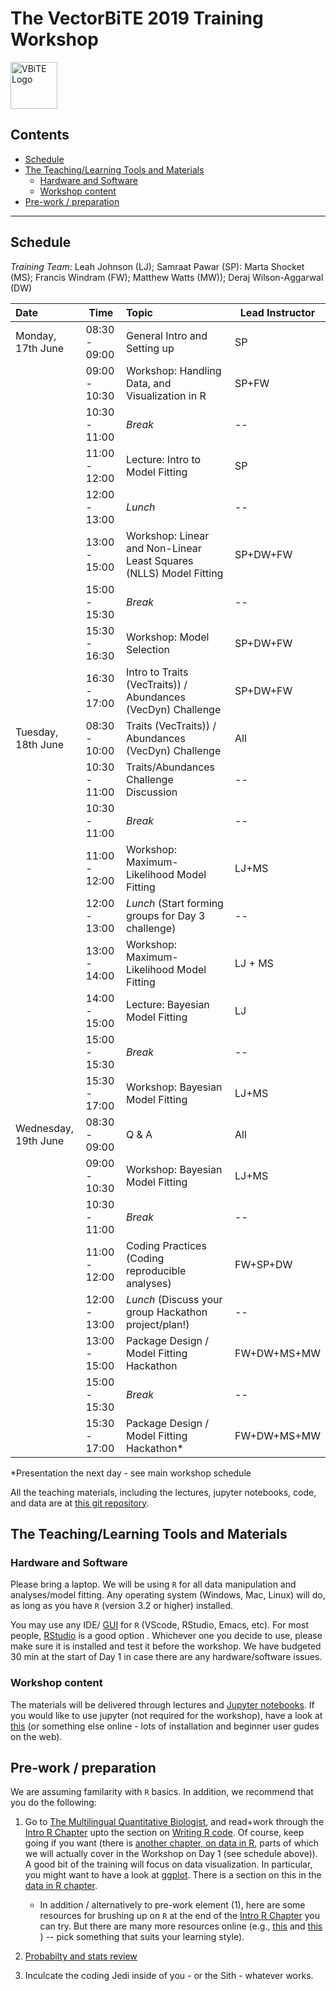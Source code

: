 # The VectorBiTE 2019 Training Workshop <!-- omit in toc --> 

<img src="notebooks/graphics/VB_logo.jpg" alt="VBiTE Logo" width="75">

## Contents <!-- omit in toc --> 

- [Schedule](#schedule)
- [The Teaching/Learning Tools and Materials](#the-teachinglearning-tools-and-materials)
  - [Hardware and Software](#hardware-and-software)
  - [Workshop content](#workshop-content)
- [Pre-work / preparation](#pre-work--preparation)

---
## Schedule

*Training Team*: Leah Johnson (LJ); Samraat Pawar (SP): Marta Shocket (MS); Francis Windram (FW);  Matthew Watts (MW)); Deraj Wilson-Aggarwal (DW)

| Date                 | Time          | Topic                                      | Lead Instructor |
|:-------------------- | ------------- |:------------------------------------------ | --------------- |
| Monday, 17th June    | 08:30 - 09:00 | General Intro and Setting up               | SP              |
|                      | 09:00 - 10:30 | Workshop: Handling Data, and Visualization in R       | SP+FW      |
|                      | 10:30 - 11:00 | *Break*                                    | --              |
|                      | 11:00 - 12:00 | Lecture: Intro to Model Fitting            | SP              |
|                      | 12:00 - 13:00 | *Lunch*                                    | --              |
|                      | 13:00 - 15:00 | Workshop: Linear and Non-Linear Least Squares (NLLS) Model Fitting| SP+DW+FW  |
|                      | 15:00 - 15:30 | *Break*                                    | --              |
|                      | 15:30 - 16:30 | Workshop: Model Selection     | SP+DW+FW  |
|                      | 16:30 - 17:00 | Intro to Traits (VecTraits)) / Abundances (VecDyn) Challenge     | SP+DW+FW  |
| Tuesday, 18th June   | 08:30 - 10:00 | Traits (VecTraits)) / Abundances (VecDyn) Challenge       | All             |
|                      | 10:30 - 11:00 | Traits/Abundances Challenge Discussion           | --              |
|                      | 10:30 - 11:00 | *Break*                                    | --              |
|                      | 11:00 - 12:00 | Workshop: Maximum-Likelihood Model Fitting | LJ+MS |
|                      | 12:00 - 13:00 | *Lunch* (Start forming groups for Day 3 challenge)        | --              |
|                      | 13:00 - 14:00 | Workshop: Maximum-Likelihood Model Fitting | LJ + MS          |
|                      | 14:00 - 15:00 | Lecture: Bayesian Model Fitting         | LJ              |
|                      | 15:00 - 15:30 | *Break*                                    | --              |
|                      | 15:30 - 17:00 | Workshop: Bayesian Model Fitting       | LJ+MS         |
| Wednesday, 19th June | 08:30 - 09:00 | Q & A                                      | All             |
|                      | 09:00 - 10:30 | Workshop: Bayesian Model Fitting            | LJ+MS      |
|                      | 10:30 - 11:00 | *Break*                                    | --              |
|                      | 11:00 - 12:00 | Coding Practices (Coding reproducible analyses)      | FW+SP+DW             |
|                      | 12:00 - 13:00 | *Lunch* (Discuss your group Hackathon project/plan!)  | --              |
|                      | 13:00 - 15:00 | Package Design / Model Fitting Hackathon | FW+DW+MS+MW          |
|                      | 15:00 - 15:30 | *Break*                                    |    --             |
|                      | 15:30 - 17:00| Package Design / Model Fitting Hackathon*|  FW+DW+MS+MW          |

*Presentation the next day - see main workshop schedule

All the teaching materials, including the lectures, jupyter notebooks, code, and data are at [this git repository](https://github.com/vectorbite/VBiTraining2).

## The Teaching/Learning Tools and Materials

### Hardware and Software

Please bring a laptop. We will be using `R` for all data manipulation and analyses/model fitting. Any operating system (Windows, Mac, Linux) will do, as long as you have `R` (version 3.2 or higher) installed. 

You may use any IDE/ [GUI](https://en.wikipedia.org/wiki/Graphical_user_interface) for `R` (VScode, RStudio, Emacs, etc). For most people, [RStudio](https://www.rstudio.com/) is a good option . Whichever one you decide to use, please make sure it is installed and test it before the workshop. We have budgeted 30 min at the start of Day 1 in case there are any hardware/software issues.

### Workshop content

The materials will be delivered through lectures and [Jupyter notebooks](https://jupyter.org/). If you would like to use jupyter (not required for the workshop), have a look at [this](https://nbviewer.jupyter.org/github/mhasoba/TheMulQuaBio/blob/master/notebooks/Appendix-JupyIntro.ipynb) (or something else online - lots of installation and beginner user gudes on the web).

## Pre-work / preparation

We are assuming familarity with `R` basics. In addition, we recommend that you do the following: 

1. Go to [The Multilingual Quantitative Biologist](https://mhasoba.github.io/TheMulQuaBio/), and read+work through the [Intro R Chapter](https://nbviewer.jupyter.org/github/mhasoba/TheMulQuaBio/blob/master/notebooks/07-R.ipynb) upto the section on [Writing R code](https://nbviewer.jupyter.org/github/mhasoba/TheMulQuaBio/blob/master/notebooks/07-R.ipynb#Writing-R-code). Of course, keep going if you want (there is [another chapter, on data in R](https://nbviewer.jupyter.org/github/mhasoba/TheMulQuaBio/blob/master/notebooks/08-Data_R.ipynb), parts of which we will actually cover in the Workshop on Day 1 (see schedule above)). A good bit of the training will focus on data visualization. In particular, you might want to have a look at [ggplot](http://ggplot.yhathq.com/). There is a section on this in the [data in R chapter](https://nbviewer.jupyter.org/github/mhasoba/TheMulQuaBio/blob/master/notebooks/08-Data_R.ipynb). 
   * In addition / alternatively to pre-work element (1), here are some resources for brushing up on `R` at the end of the [Intro R Chapter](https://nbviewer.jupyter.org/github/mhasoba/TheMulQuaBio/blob/master/notebooks/07-R.ipynb) you can try.
But there are many more resources online (e.g., [this](https://kingaa.github.io/R_Tutorial/) and [this](https://www.pluralsight.com/search?q=R) ) -- pick something that suits your learning style).

2. [Probabilty and stats review](https://github.com/vectorbite/VBiTraining2/blob/master/old_materials/VB_stats_review.pdf)

3. Inculcate the coding Jedi inside of you - or the Sith - whatever works.